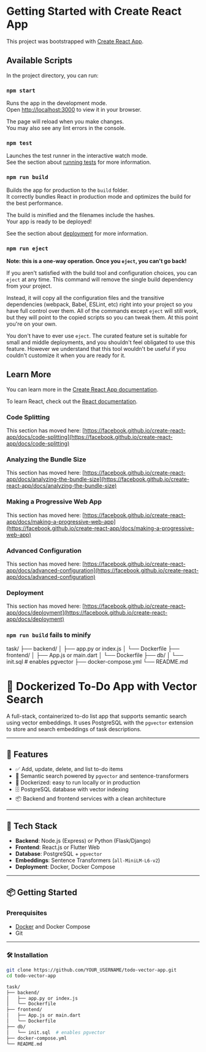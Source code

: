# Getting Started with Create React App

This project was bootstrapped with [Create React App](https://github.com/facebook/create-react-app).

## Available Scripts

In the project directory, you can run:

### `npm start`

Runs the app in the development mode.\
Open [http://localhost:3000](http://localhost:3000) to view it in your browser.

The page will reload when you make changes.\
You may also see any lint errors in the console.

### `npm test`

Launches the test runner in the interactive watch mode.\
See the section about [running tests](https://facebook.github.io/create-react-app/docs/running-tests) for more information.

### `npm run build`

Builds the app for production to the `build` folder.\
It correctly bundles React in production mode and optimizes the build for the best performance.

The build is minified and the filenames include the hashes.\
Your app is ready to be deployed!

See the section about [deployment](https://facebook.github.io/create-react-app/docs/deployment) for more information.

### `npm run eject`

**Note: this is a one-way operation. Once you `eject`, you can't go back!**

If you aren't satisfied with the build tool and configuration choices, you can `eject` at any time. This command will remove the single build dependency from your project.

Instead, it will copy all the configuration files and the transitive dependencies (webpack, Babel, ESLint, etc) right into your project so you have full control over them. All of the commands except `eject` will still work, but they will point to the copied scripts so you can tweak them. At this point you're on your own.

You don't have to ever use `eject`. The curated feature set is suitable for small and middle deployments, and you shouldn't feel obligated to use this feature. However we understand that this tool wouldn't be useful if you couldn't customize it when you are ready for it.

## Learn More

You can learn more in the [Create React App documentation](https://facebook.github.io/create-react-app/docs/getting-started).

To learn React, check out the [React documentation](https://reactjs.org/).

### Code Splitting

This section has moved here: [https://facebook.github.io/create-react-app/docs/code-splitting](https://facebook.github.io/create-react-app/docs/code-splitting)

### Analyzing the Bundle Size

This section has moved here: [https://facebook.github.io/create-react-app/docs/analyzing-the-bundle-size](https://facebook.github.io/create-react-app/docs/analyzing-the-bundle-size)

### Making a Progressive Web App

This section has moved here: [https://facebook.github.io/create-react-app/docs/making-a-progressive-web-app](https://facebook.github.io/create-react-app/docs/making-a-progressive-web-app)

### Advanced Configuration

This section has moved here: [https://facebook.github.io/create-react-app/docs/advanced-configuration](https://facebook.github.io/create-react-app/docs/advanced-configuration)

### Deployment

This section has moved here: [https://facebook.github.io/create-react-app/docs/deployment](https://facebook.github.io/create-react-app/docs/deployment)

### `npm run build` fails to minify

task/
├── backend/
│   ├── app.py or index.js
│   └── Dockerfile
├── frontend/
│   ├── App.js or main.dart
│   └── Dockerfile
├── db/
│   └── init.sql  # enables pgvector
├── docker-compose.yml
└── README.md
# 📝 Dockerized To-Do App with Vector Search

A full-stack, containerized to-do list app that supports semantic search using vector embeddings. It uses PostgreSQL with the `pgvector` extension to store and search embeddings of task descriptions.

---

## 🚀 Features

- ✅ Add, update, delete, and list to-do items
- 🧠 Semantic search powered by `pgvector` and sentence-transformers
- 🐳 Dockerized: easy to run locally or in production
- 🗄️ PostgreSQL database with vector indexing
- 📦 Backend and frontend services with a clean architecture

---

## 🧱 Tech Stack

- **Backend**: Node.js (Express) or Python (Flask/Django)
- **Frontend**: React.js or Flutter Web
- **Database**: PostgreSQL + `pgvector`
- **Embeddings**: Sentence Transformers (`all-MiniLM-L6-v2`)
- **Deployment**: Docker, Docker Compose

---

## 📦 Getting Started

### Prerequisites

- [Docker](https://www.docker.com/) and Docker Compose
- Git

---

### 🛠️ Installation

```bash
git clone https://github.com/YOUR_USERNAME/todo-vector-app.git
cd todo-vector-app

task/
├── backend/
│   ├── app.py or index.js
│   └── Dockerfile
├── frontend/
│   ├── App.js or main.dart
│   └── Dockerfile
├── db/
│   └── init.sql  # enables pgvector
├── docker-compose.yml
└── README.md

